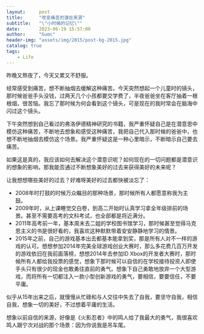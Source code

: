```yaml
---
layout:     post
title:      "改变痛苦的潜在来源"
subtitle:   "\"小时候的记忆\""
date:       2023-06-19 15:57:00
author:     "Gumc"
header-img: "assets/img/2015/post-bg-2015.jpg"
catalog: true
tags:
    - Life
---
```

昨晚又熬夜了，今天又累又不舒服。

经常感受到痛苦，想不断抽烟去缓解这种痛苦。今天突然想起一个儿童时的镜头，那时候爸爸手头没钱，过两天几个小孩都要交学费了，半夜爸爸坐在客厅抽着一根根烟，很苦恼。我忘了那时候为何会看到这个镜头，可是现在的我时常会在脑海中闪过这个镜头。

下午突然想到自己看过的弗洛伊德精神研究的书籍，我严重怀疑自己是在潜意思中模仿这种痛苦，不断地去想象和感受这种痛苦，我把自己代入那时候的爸爸中，也想不断地抽烟去模仿这个场景。我严重怀疑这是一种心里暗示，不断暗示自己要去痛苦。

如果这是真的，我应该如何去解决这个潜意识呢？如何现在的一切问题都是潜意识的想象的影响，那我能否通过不断想象美好的过去来获得美好的未来呢？

让我想想哪些美好的过去？好难呀美好的过去都快被淡忘了：

* 2008年时打鼓的时候万众瞩目的那种场景，那时候所有人都愿意称我为主鼓。
* 2009年时，从上课睡觉交白卷，到高二开始时认真学习拿全年级排前的场景。甚至不需要高考的文科考试，也全部都是将近满分。
* 2011年高考前一年，基本周末去二姐的学校图书馆学习，那时候甚至觉得马克思主义的书是很好看的，我喜欢这种默默带着安安静静地学习的情景。
* 2015年之前，自己的游戏基本出去都基本能拿到奖，那是所有人对不一样的游戏的认可。想想参加2014年完美全球游戏创业大赛时，那么多花费几百万开发的游戏依旧在我前面落榜，想想2014年去参加ID Xbox的开发者大赛时，那时候所有人都给我投票的感觉，想象下那时候可以自信的在学校接待投资人即使手头只有很少的现金也敢勇往直前的勇气。想象下自己勇敢地放弃一个大型游戏，而将所有一切都注入一款小型创新游戏的勇气，要相信，要要信任，不要平庸。

似乎从15年出来之后，就慢慢从忙碌和与人交往中失去了自我，要坚守自我，相信自我，想象一切的美好，不过想着平庸的生活。

想象以前自信的来源，好像是《火影忍者》中的鸣人给了我最大的勇气，我很喜欢鸣人跟宁次对战的那个场景：因为你说我是吊车尾。
